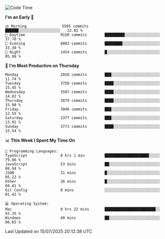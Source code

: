 <!--START_SECTION:waka-->
![Code Time](http://img.shields.io/badge/Code%20Time-5%2C210%20hrs%205%20mins-blue)

**I'm an Early 🐤** 

```text
🌞 Morning                5585 commits        ██████░░░░░░░░░░░░░░░░░░░   23.01 % 
🌆 Daytime                9150 commits        █████████░░░░░░░░░░░░░░░░   37.70 % 
🌃 Evening                8083 commits        ████████░░░░░░░░░░░░░░░░░   33.30 % 
🌙 Night                  1454 commits        █░░░░░░░░░░░░░░░░░░░░░░░░   05.99 % 
```
📅 **I'm Most Productive on Thursday** 

```text
Monday                   2850 commits        ███░░░░░░░░░░░░░░░░░░░░░░   11.74 % 
Tuesday                  3750 commits        ████░░░░░░░░░░░░░░░░░░░░░   15.45 % 
Wednesday                3597 commits        ████░░░░░░░░░░░░░░░░░░░░░   14.82 % 
Thursday                 3879 commits        ████░░░░░░░░░░░░░░░░░░░░░   15.98 % 
Friday                   3046 commits        ███░░░░░░░░░░░░░░░░░░░░░░   12.55 % 
Saturday                 3377 commits        ███░░░░░░░░░░░░░░░░░░░░░░   13.91 % 
Sunday                   3773 commits        ████░░░░░░░░░░░░░░░░░░░░░   15.54 % 
```


📊 **This Week I Spent My Time On** 

```text
💬 Programming Languages: 
TypeScript               8 hrs 1 min         ████████████████████░░░░░   79.86 % 
JavaScript               53 mins             ██░░░░░░░░░░░░░░░░░░░░░░░   08.94 % 
JSON                     31 mins             █░░░░░░░░░░░░░░░░░░░░░░░░   05.22 % 
Other                    26 mins             █░░░░░░░░░░░░░░░░░░░░░░░░   04.41 % 
Git Config               8 mins              ░░░░░░░░░░░░░░░░░░░░░░░░░   01.42 % 

💻 Operating System: 
Mac                      9 hrs 22 mins       ███████████████████████░░   93.35 % 
Windows                  40 mins             ██░░░░░░░░░░░░░░░░░░░░░░░   06.65 % 
```


 Last Updated on 15/07/2025 20:12:38 UTC
<!--END_SECTION:waka-->
